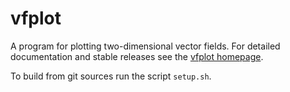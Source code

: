 <!-- This is the README for Github -->

vfplot
======

A program for plotting two-dimensional vector fields. For detailed documentation and stable releases see the [vfplot homepage](http://soliton.vm.bytemark.co.uk/pub/vfplot/).

To build from git sources run the script `setup.sh`. 
